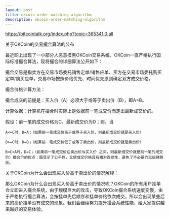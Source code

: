 ```yaml
---
layout: post
title: okcoin-order-matching-algorithm
description: okcoin-order-matching-algorithm
---
```


<https://bitcointalk.org/index.php?topic=365341.0;all>

关于OKCoin的交易撮合算法的公布

最近网上出现了一小部分人恶意摸黑OKCoin交易系统，OKCoin一直严格执行国际标准撮合算法，现将撮合的详细算法公开如下：

撮合交易是指卖方在交易市场委托销售定单/销售应单、买方在交易市场委托购买定单/购买应单，交易市场按照价格优先、时间优先原则确定双方成交价格。

撮合价格计算方法：

撮合成交的前提是：买入价（A）必须大于或等于卖出价（B），即A>B。

计算依据：计算机在撮合时实际上是依据前一笔成交价而定出最新成交价的。

假设：前一笔的成交价格为C，最新成交价为D；则，当

```
A<=C时，D=A；（如果前一笔成交价高于或等于买入价，则最新成交价就是买入价）

B>=C时，D=B；（如果前一笔成交价低于或等于卖出价，则最新成交价就是卖出价）

B<C<A时，D=C；（如果前一笔成交价在卖出价与买入价 之间，则最新成交价就是前一笔的成交价）撮合价的优点：既显示了公平性，又使成交价格具有相对连续性，避免了不必要的无规律跳跃。
```

关于OKCoin为什么会出现买入价高于卖出价的情况解释：

那么OKCoin为什么会出现买入价高于卖出价的情况呢？OKCoin的所有用户挂单会立即进入撮合系统，由于规模巨大的攻击，导致OKCoin撮合系统速度变慢，由于严格执行撮合算法，会按挂单先后顺序和挂单价格依次成交，所以会出现某些后来的高价挂单没有成交的现象。我们会继续努力提升撮合系统性能，给大家提供越来越好的交易体验。
